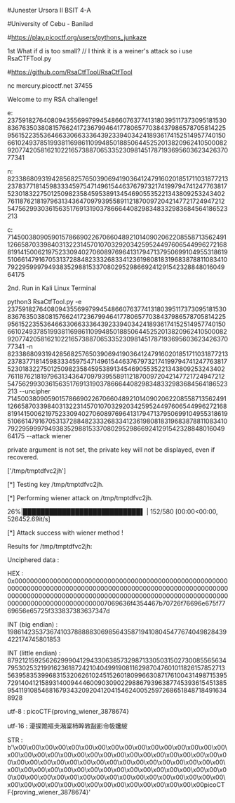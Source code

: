 #Junester Ursora II BSIT 4-A

#University of Cebu - Banilad

#https://play.picoctf.org/users/pythons_junkaze

1st What if d is too small? // I think it is a weiner's attack so i use RsaCTFTool.py

#https://github.com/RsaCtfTool/RsaCtfTool

nc mercury.picoctf.net 37455

Welcome to my RSA challenge!

e: 23759182764080943556997994548660763774131803951173730951815308367635038081576624172367994641778065770384379865787058142259561522355364663306633364392339403424189361741525149577401506610249378519938116986110994850188506445252013820962410500082920774205816210221657388706533523098145178719369560362342637077341

n: 82338680931942856825765039069419036412479160201851711031877213237837718145983334597547149615446376797321741997947412477638175230183227501250982358459538913454690553522134380925324340276118762181979631343647097939558911218700972042147721724947212547562993036156351769131903786664408298348332983684564186523213

c: 71450038090590157866902267066048921014090206220855871356249112665870339840313223145701070329203425952449760654499627216881914150062197523309402706089769641317947137950699104955318619510661479167053137288482333268334123619808183196838788110834107922959997949383529881533708029529866924129154232884801604964175

2nd. Run in Kali Linux Terminal

python3 RsaCtfTool.py -e 23759182764080943556997994548660763774131803951173730951815308367635038081576624172367994641778065770384379865787058142259561522355364663306633364392339403424189361741525149577401506610249378519938116986110994850188506445252013820962410500082920774205816210221657388706533523098145178719369560362342637077341 -n 82338680931942856825765039069419036412479160201851711031877213237837718145983334597547149615446376797321741997947412477638175230183227501250982358459538913454690553522134380925324340276118762181979631343647097939558911218700972042147721724947212547562993036156351769131903786664408298348332983684564186523213 --uncipher 71450038090590157866902267066048921014090206220855871356249112665870339840313223145701070329203425952449760654499627216881914150062197523309402706089769641317947137950699104955318619510661479167053137288482333268334123619808183196838788110834107922959997949383529881533708029529866924129154232884801604964175 --attack wiener

private argument is not set, the private key will not be displayed, even if recovered.

['/tmp/tmptdfvc2jh']

[*] Testing key /tmp/tmptdfvc2jh.

[*] Performing wiener attack on /tmp/tmptdfvc2jh.

 26%|███████████████████████████▌                                                                             | 152/580 [00:00<00:00, 526452.69it/s]
 
[*] Attack success with wiener method !

Results for /tmp/tmptdfvc2jh:

Unciphered data :

HEX : 0x000000000000000000000000000000000000000000000000000000000000000000000000000000000000000000000000000000000000000000000000000000000000000000000000000000000000000000000000000000000000000000000000007069636f4354467b70726f76696e675f7769656e65725f333837383637347d

INT (big endian) : 198614235373674103788888306985643587194108045477674049828439422174745801853

INT (little endian) : 87921215925626299904129433063857329871330503150273008556563479530253219916236187242104049919081162987047601011826157852713563958353996831532062610245152601809966308717610043149871539572914041215893140094446009030902298867939638774539361545138595411910854681679343209204120415462400525972686518487184916348928

utf-8 : picoCTF{proving_wiener_3878674}

utf-16 : 瀀捩䍯䙔灻潲楶杮睟敩敮彲㠳㠷㜶紴

STR : b'\x00\x00\x00\x00\x00\x00\x00\x00\x00\x00\x00\x00\x00\x00\x00\x00\x00\x00\x00\x00\x00\x00\x00\x00\x00\x00\x00\x00\x00\x00\x00\x00\x00\x00\x00\x00\x00\x00\x00\x00\x00\x00\x00\x00\x00\x00\x00\x00\x00\x00\x00\x00\x00\x00\x00\x00\x00\x00\x00\x00\x00\x00\x00\x00\x00\x00\x00\x00\x00\x00\x00\x00\x00\x00\x00\x00\x00\x00\x00\x00\x00\x00\x00\x00\x00\x00\x00\x00\x00\x00\x00\x00\x00\x00\x00\x00\x00picoCTF{proving_wiener_3878674}'
